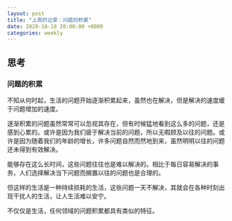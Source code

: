 ```yaml
---
layout: post
title: "上周的记录：问题的积累"
date: 2020-10-18 20:00:00 +0800
categories: weekly
---
```


## 思考

### 问题的积累

不知从何时起，生活的问题开始逐渐积累起来，虽然也在解决，但是解决的速度缓于问题增加的速度。

逐渐积累的问题虽然常常可以忽视其存在，但有时候猛地看到这么多的问题，还是感到心累的。或许是因为我们疲于解决当前的问题，所以无暇顾及以往的问题。或许是因为随着我们的年龄的增长，许多问题自然而然地到来，虽然明明以往的问题还未得到有效解决。

能够存在这么长时间，这些问题往往也是难以解决的。相比于每日容易解决的事务，人们选择解决当下问题而搁置以往的问题也是合理的。

但这样的生活是一种持续损耗的生活，这些问题一天不解决，其就会在各种时刻出现干扰人的生活，让人生活难以安宁。

不仅仅是生活，任何领域的问题积累都具有类似的特征。
